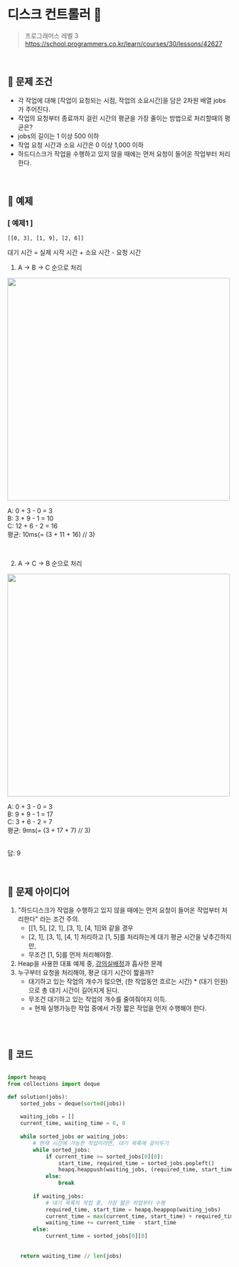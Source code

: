 # 디스크 컨트롤러 📀

> 프로그래머스 레벨 3 <br>
> https://school.programmers.co.kr/learn/courses/30/lessons/42627

<br>

## 📀 문제 조건
- 각 작업에 대해 [작업이 요청되는 시점, 작업의 소요시간]을 담은 2차원 배열 jobs가 주어진다.
- 작업의 요청부터 종료까지 걸린 시간의 평균을 가장 줄이는 방법으로 처리할때의 평균은?
- jobs의 길이는 1 이상 500 이하
- 작업 요청 시간과 소요 시간은 0 이상 1,000 이하
- 하드디스크가 작업을 수행하고 있지 않을 때에는 먼저 요청이 들어온 작업부터 처리한다.

<br>

## 📀 예제

### [ 예제1 ]

```
[[0, 3], [1, 9], [2, 6]]
```
대기 시간 = 실제 시작 시간 + 소요 시간 - 요청 시간
<br>

1) A -> B -> C 순으로 처리

<img src="https://github.com/mangdo/Algorithm/assets/70243735/bd651f61-c0b9-4f99-a7ca-eb440cc9bcb1"  width="500">

A: 0 + 3 - 0 = 3 <br>
B: 3 + 9 - 1 = 10 <br>
C: 12 + 6 - 2 = 16 <br>
평균: 10ms(= (3 + 11 + 16) // 3) <br>

<br>


2) A → C → B 순으로 처리

<img src="https://github.com/mangdo/Algorithm/assets/70243735/84eb9222-23b7-4f78-95a9-9e27954b8367" width="500">

A: 0 + 3 - 0 = 3 <br>
B: 9 + 9 - 1 = 17 <br>
C: 3 + 6 - 2 = 7 <br>
평균: 9ms(= (3 + 17 + 7) // 3) <br>

<br> 답: 9 <br>


<br>

## 📀 문제 아이디어
1. "하드디스크가 작업을 수행하고 있지 않을 때에는 먼저 요청이 들어온 작업부터 처리한다" 라는 조건 주의.
    - [[1, 5], [2, 1], [3, 1], [4, 1]]와 같을 경우
    - [2, 1], [3, 1], [4, 1] 처리하고 [1, 5]를 처리하는게 대기 평균 시간을 낮추긴하지만,
    - 무조건 [1, 5]를 먼저 처리해야함.
2. Heap을 사용한 대표 예제 중, [강의실배정](./%EA%B0%95%EC%9D%98%EC%8B%A4%EB%B0%B0%EC%A0%95.md)과 흡사한 문제
3. 누구부터 요청을 처리해야, 평균 대기 시간이 짧을까?
    - 대기하고 있는 작업의 개수가 많으면, (한 작업동안 흐르는 시간) * (대기 인원)으로 총 대기 시간이 길어지게 된다.
    - 무조건 대기하고 있는 작업의 개수를 줄여줘야지 이득.
    - = 현재 실행가능한 작업 중에서 가장 짧은 작업을 먼저 수행해야 한다.

<br>
<br>

## 📀 코드

```python

import heapq
from collections import deque

def solution(jobs):
    sorted_jobs = deque(sorted(jobs))
    
    waiting_jobs = []
    current_time, waiting_time = 0, 0
    
    while sorted_jobs or waiting_jobs:
        # 현재 시간에 가능한 작업이라면, 대기 목록에 걸어두기
        while sorted_jobs:
            if current_time >= sorted_jobs[0][0]:
                start_time, required_time = sorted_jobs.popleft()
                heapq.heappush(waiting_jobs, (required_time, start_time))
            else:
                break
        
        if waiting_jobs:
            # 대기 목록의 작업 중, 가장 짧은 작업부터 수행
            required_time, start_time = heapq.heappop(waiting_jobs)
            current_time = max(current_time, start_time) + required_time
            waiting_time += current_time - start_time
        else:
            current_time = sorted_jobs[0][0]
    
    
    return waiting_time // len(jobs)

```